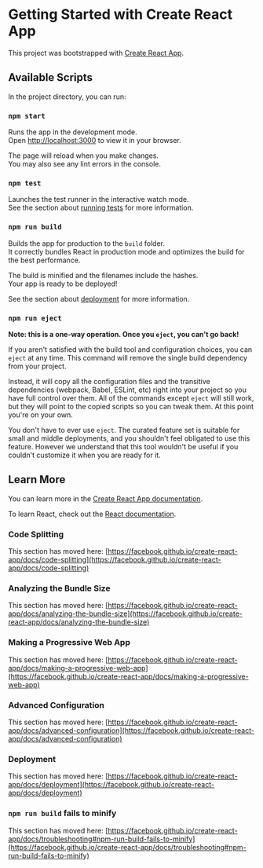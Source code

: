 # Getting Started with Create React App

This project was bootstrapped with [Create React App](https://github.com/facebook/create-react-app).

## Available Scripts

In the project directory, you can run:

### `npm start`

Runs the app in the development mode.\
Open [http://localhost:3000](http://localhost:3000) to view it in your browser.

The page will reload when you make changes.\
You may also see any lint errors in the console.

### `npm test`

Launches the test runner in the interactive watch mode.\
See the section about [running tests](https://facebook.github.io/create-react-app/docs/running-tests) for more information.

### `npm run build`

Builds the app for production to the `build` folder.\
It correctly bundles React in production mode and optimizes the build for the best performance.

The build is minified and the filenames include the hashes.\
Your app is ready to be deployed!

See the section about [deployment](https://facebook.github.io/create-react-app/docs/deployment) for more information.

### `npm run eject`

**Note: this is a one-way operation. Once you `eject`, you can't go back!**

If you aren't satisfied with the build tool and configuration choices, you can `eject` at any time. This command will remove the single build dependency from your project.

Instead, it will copy all the configuration files and the transitive dependencies (webpack, Babel, ESLint, etc) right into your project so you have full control over them. All of the commands except `eject` will still work, but they will point to the copied scripts so you can tweak them. At this point you're on your own.

You don't have to ever use `eject`. The curated feature set is suitable for small and middle deployments, and you shouldn't feel obligated to use this feature. However we understand that this tool wouldn't be useful if you couldn't customize it when you are ready for it.

## Learn More

You can learn more in the [Create React App documentation](https://facebook.github.io/create-react-app/docs/getting-started).

To learn React, check out the [React documentation](https://reactjs.org/).

### Code Splitting

This section has moved here: [https://facebook.github.io/create-react-app/docs/code-splitting](https://facebook.github.io/create-react-app/docs/code-splitting)

### Analyzing the Bundle Size

This section has moved here: [https://facebook.github.io/create-react-app/docs/analyzing-the-bundle-size](https://facebook.github.io/create-react-app/docs/analyzing-the-bundle-size)

### Making a Progressive Web App

This section has moved here: [https://facebook.github.io/create-react-app/docs/making-a-progressive-web-app](https://facebook.github.io/create-react-app/docs/making-a-progressive-web-app)

### Advanced Configuration

This section has moved here: [https://facebook.github.io/create-react-app/docs/advanced-configuration](https://facebook.github.io/create-react-app/docs/advanced-configuration)

### Deployment

This section has moved here: [https://facebook.github.io/create-react-app/docs/deployment](https://facebook.github.io/create-react-app/docs/deployment)

### `npm run build` fails to minify

This section has moved here: [https://facebook.github.io/create-react-app/docs/troubleshooting#npm-run-build-fails-to-minify](https://facebook.github.io/create-react-app/docs/troubleshooting#npm-run-build-fails-to-minify)




<!-- / import React, { useEffect, useState } from "react";
// let Cards = () => {
//   // State to store products from API
//   let [api, setapi] = useState({ users: [] });

//   // State to store counts for each product
//   let [count, setcount] = useState({});

//   // State for search query
//   let [search, setsearch] = useState("");

//   // Fetch products from API
//   useEffect(() => {
//     fetch("https://fakestoreapi.com/products")
//       .then((res) => res.json())
//       .then((val) => {
//         setapi({ users: val });
//       })
//       .catch((err) => console.log(err));
//   }, []);

//   // Increment count for a specific product
//   let increment = (id) => {
//     setcount((prevCount) => ({
//       ...prevCount,
//       [id]: (prevCount[id] || 0) + 1, // Increment the count of the specific product
//     }));
//   };

//   // Decrement count for a specific product
//   let decrement = (id) => {
//     setcount((prevCount) => ({
//       ...prevCount,
//       [id]: Math.max((prevCount[id] || 0) - 1, 0), // Ensure count does not go below 0
//     }));
//   };

//   // Reset count for a specific product
//   let reset = (id) => {
//     setcount((prevCount) => ({
//       ...prevCount,
//       [id]: 0, // Reset count for the specific product
//     }));
//   };

//   return (
//     <>
//       {/* Search Bar */}
//       <input
//         type="text"
//         placeholder="Search products"
//         value={search}
//         onChange={(e) => setsearch(e.target.value)} // Update search query
//       />

//       <div className="fake">
//         {/* Filter products based on title (or category or description) */}
//         {api.users
//           .filter((x) =>
//             x.title.toLowerCase().includes(search.toLowerCase()) // Filter based on search query in title
//           )
//           .map((x) => (
//             <div key={x.id} className="fakestore_cards">
//               <div className="image">
//                 <img src={x.image} alt={x.title} />
//               </div>
//               <h5 className="center">{x.category}</h5>
//               <div className="cont">
//                 <h1 className="title">{x.title}</h1>
//                 <h3>
//                   <span className="dollar">$ </span>
//                   {x.price}
//                 </h3>
//                 <div className="rating_div">
//                   <h4 className="star">{x.rating.rate} ⭐</h4>
//                   <h4>{x.rating.count}</h4>
//                 </div>
//                 <p>
//                   <span className="about_product">About Product:</span>
//                   {x.description}
//                 </p>
//                 {/* Increment/Decrement buttons */}
//                 <button className="btn" onClick={() => increment(x.id)}>
//                   +
//                 </button>
//                 <span>
//                   <button className="btn">{count[x.id] || 0}</button>
//                 </span>
//                 <button className="btn" onClick={() => decrement(x.id)}>
//                   -
//                 </button>
//                 <br />
//                 {/* Reset Button */}
//                 <button
//                   className="btn"
//                   id="clear_cart"
//                   onClick={() => reset(x.id)}
//                 >
//                   Clear Cart
//                 </button>
//               </div>
//             </div>
//           ))}
//       </div>
//     </>
//   );
// };

// export default Cards; -->